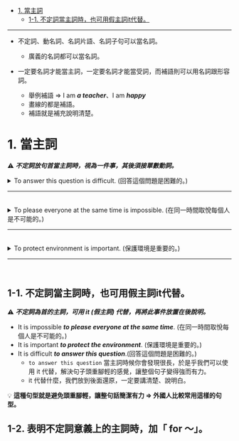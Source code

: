* [1. 當主詞](#1當主詞)
    * [1-1. 不定詞當主詞時，也可用假主詞it代替。](#1-1不定詞當主詞時也可用假主詞it代替)     

---

- 不定詞、動名詞、名詞片語、名詞子句可以當名詞。
  - 廣義的名詞都可以當名詞。

- 一定要名詞才能當主詞，一定要名詞才能當受詞，而補語則可以用名詞跟形容詞。
  - 舉例補語  ⇒  I am ***a teacher***、I am ***happy***
  - 畫線的都是補語。
  - 補語就是補充說明清楚。
 
# 1.&nbsp;當主詞

⚠️ ***不定詞放句首當主詞時，視為一件事，其後須接單數動詞。***

<details>
  <summary>
    To answer this question is difficult. (回答這個問題是困難的。)
  </summary>
    
  - 不定詞當主詞的時候，視為一件事情，所以後面要使用單數動詞。
  - 在這裡就算 question 是複數，動詞也必須要用單數動詞，因為真正的主詞是不定詞 ⇒ `to answer this question`。
    - 重點在於回答這個問題`to answer this question`視為一件事，所以要接單數動詞。
</details>

---
<br>

<details>
  <summary>
    To please everyone at the same time is impossible. (在同一時間取悅每個人是不可能的。)
  </summary>

  - 一件事情  ⇒  `To please everyone at the same time` 這是一件事情，當然是名詞。
  - 主要要表達的要放在前面，所以主要要表達的是  ⇒  取悅每個人 `to please everyone` ，我們不可以直接寫 please ，而是要加上 to。
</details>

---
<br>

<details>
  <summary>
    To protect environment is important. (保護環境是重要的。)
  </summary>

</details>

---
<br>

## 1-1.&nbsp;不定詞當主詞時，也可用假主詞it代替。

⚠️ ***不定詞為首的主詞，可用 it (假主詞) 代替，再將此事件放置在後說明。***

- It is impossible ***to please everyone at the same time***. (在同一時間取悅每個人是不可能的。)
- It is important ***to protect the environment***. (保護環境是重要的。)
- It is difficult ***to answer this question***.(回答這個問題是困難的。)
    - `to answer this question` 當主詞時候你會發現很長，於是乎我們可以使用 it 代替，解決句子頭重腳輕的感覺，讓整個句子變得強而有力。
    - it 代替什麼，我們放到後面還原，一定要講清楚、說明白。


💡 **這種句型就是避免頭重腳輕，讓整句話簡潔有力  ⇒  外國人比較常用這樣的句型。**

## 1-2.&nbsp;表明不定詞意義上的主詞時，加「 for 〜」。
